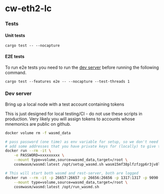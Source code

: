 # cw-eth2-lc

### Tests

#### Unit tests

```
cargo test -- --nocapture
```

#### E2E tests

To run e2e tests you need to run the [dev server](#dev-server) before running the following command.

```
cargo test --features e2e -- --nocapture --test-threads 1
```


### Dev server

Bring up a local node with a test account containing tokens

This is just designed for local testing/CI - do not use these scripts in production.
Very likely you will assign tokens to accounts whose mnemonics are public on github.

```sh
docker volume rm -f wasmd_data

# pass password (one time) as env variable for setup, so we don't need to keep typing it
# add some addresses that you have private keys for (locally) to give them genesis funds
docker run --rm -it \
    -e PASSWORD=xxxxxxxxx \
    --mount type=volume,source=wasmd_data,target=/root \
    cosmwasm/wasmd:latest /opt/setup_wasmd.sh wasm15mf38plfzfzgp6r3jv8l335a87fnxe2684x269

# This will start both wasmd and rest-server, both are logged
docker run --rm -it -p 26657:26657 -p 26656:26656 -p 1317:1317 -p 9090:9090 \
    --mount type=volume,source=wasmd_data,target=/root \
    cosmwasm/wasmd:latest /opt/run_wasmd.sh
```
